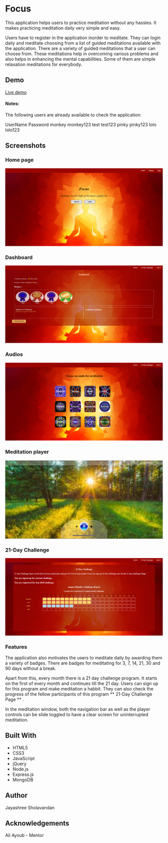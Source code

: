 # Focus

This application helps users to practice meditation without any hassles. It makes practicing meditation daily very simple and easy.

Users have to register in the application inorder to meditate. They can login daily and meditate choosing from a list of guided meditations available with the application. There are a variety of guided meditations that a user can choose from. These meditations help in overcoming various problems and also helps in enhancing the mental capabilities. Some of them are simple relaxation meditations for everybody.

## Demo

[Live demo](https://focus-meditation-app.herokuapp.com/)

#### Notes:

The following users are already available to check the application:

UserName		Password
monkey			monkey123
test			test123
pinky			pinky123
lolo			lolo123

## Screenshots

### Home page

![homepage](/public/images/homePage.png)

### Dashboard

![dashboard](/public/images/dashboard.png)

### Audios

![audios](/public/images/audios.png)

### Meditation player

![player](/public/images/meditationPlayer.png)

### 21-Day Challenge

![audios](/public/images/21-day.png)

### Features

The application also motivates the users to meditate daily by awarding them a variety of badges. There are badges for meditating for 3, 7, 14, 21, 30 and 90 days without a break. 

Apart from this, every month there is a 21 day challenge program. It starts on the first of every month and continues till the 21 day. Users can sign up for this program and make meditation a habbit. They can also check the progress of the fellow participants of this program ** 21-Day Challenge Page ** .

In the meditation window, both the navigation bar as well as the player controls can be slide toggled to have a clear screen for uninterrupted meditation.


## Built With

* HTML5
* CSS3
* JavaScript
* jQuery
* Node.js
* Express.js
* MongoDB

## Author

Jayashree Sholavandan

## Acknowledgements

Ali Ayoub - Mentor

